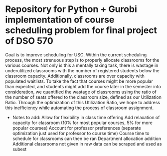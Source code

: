 # Repository for Python + Gurobi implementation of course scheduling problem for final project of DSO 570
Goal is to improve scheduling for USC.
Within the current scheduling process, the most strenuous step is to properly allocate classrooms for the various courses. Not only is this a mentally taxing task, there is wastage in underutilized classrooms with the number of registered students below the classroom capacity. Additionally, classrooms are over capacity with populated waitlists. To take the fact that courses might be more popular than expected, and students might add the course later in the semester into consideration, we quantified the wastage of classrooms using the ratio of the number of seats offered to the classroom size, defined as our Utilization Ratio. Through the optimization of this Utilization Ratio, we hope to address this inefficiency while automating the process of classroom assignment.

- Notes to add:
Allow for flexibility in class time offering
Add relaxation of capacity for classroom (10% for most popular courses, 5% for more popular courses)
Account for professor preferences (separate optimization just used for professor to course time)
Course time to schedule for classrooms can then be ran
Department allocation addition
Additional classrooms not given in raw data can be scraped and used as subest
